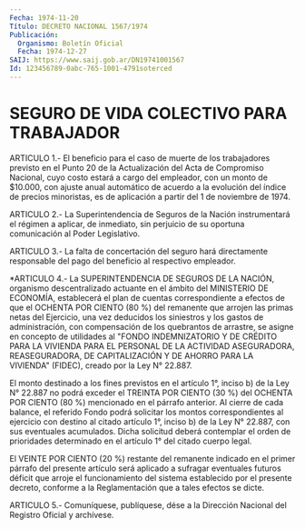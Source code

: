 ```yaml
---
Fecha: 1974-11-20
Título: DECRETO NACIONAL 1567/1974
Publicación:
  Organismo: Boletín Oficial
  Fecha: 1974-12-27
SAIJ: https://www.saij.gob.ar/DN19741001567
Id: 123456789-0abc-765-1001-4791soterced
---
```

# SEGURO DE VIDA COLECTIVO PARA TRABAJADOR

<a id="1"></a>
ARTICULO 1.- El beneficio para el caso de muerte de los trabajadores previsto en el Punto 20 de la Actualización del Acta de Compromiso Nacional, cuyo costo estará a cargo del empleador, con un monto de $10.000, con ajuste anual automático de acuerdo a la evolución del índice de precios minoristas, es de aplicación a partir del 1 de noviembre de 1974.

<a id="2"></a>
ARTICULO 2.- La Superintendencia de Seguros de la Nación instrumentará el régimen a aplicar, de inmediato, sin perjuicio de su oportuna comunicación al Poder Legislativo.

<a id="3"></a>
ARTICULO 3.- La falta de concertación del seguro hará directamente responsable del pago del beneficio al respectivo empleador.

<a id="4"></a>
*ARTICULO 4.- La SUPERINTENDENCIA DE SEGUROS DE LA NACIÓN, organismo descentralizado actuante en el ámbito del MINISTERIO DE ECONOMÍA, establecerá el plan de cuentas correspondiente a efectos de que el OCHENTA POR CIENTO (80 %) del remanente que arrojen las primas netas del Ejercicio, una vez deducidos los siniestros y los gastos de administración, con compensación de los quebrantos de arrastre, se asigne en concepto de utilidades al "FONDO INDEMNIZATORIO Y DE CRÉDITO PARA LA VIVIENDA PARA EL PERSONAL DE LA ACTIVIDAD ASEGURADORA, REASEGURADORA, DE CAPITALIZACIÓN Y DE AHORRO PARA LA VIVIENDA" (FIDEC), creado por la Ley N° 22.887.

El monto destinado a los fines previstos en el artículo 1°, inciso b) de la Ley N° 22.887 no podrá exceder el TREINTA POR CIENTO (30 %) del OCHENTA POR CIENTO (80 %) mencionado en el párrafo anterior. Al cierre de cada balance, el referido Fondo podrá solicitar los montos correspondientes al ejercicio con destino al citado artículo 1°, inciso b) de la Ley N° 22.887, con sus eventuales acumulados. Dicha solicitud deberá contemplar el orden de prioridades determinado en el artículo 1° del citado cuerpo legal.

El VEINTE POR CIENTO (20 %) restante del remanente indicado en el primer párrafo del presente artículo será aplicado a sufragar eventuales futuros déficit que arroje el funcionamiento del sistema establecido por el presente decreto, conforme a la Reglamentación que a tales efectos se dicte.

<a id="5"></a>
ARTICULO 5.- Comuníquese, publíquese, dése a la Dirección Nacional del Registro Oficial y archívese.